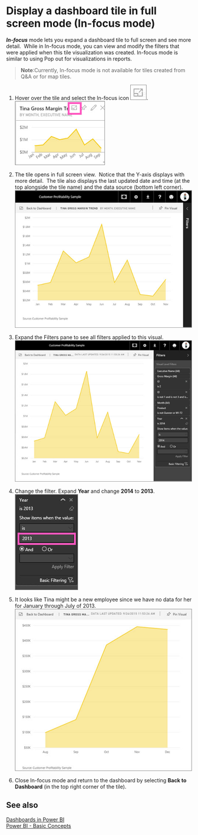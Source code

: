 ﻿<properties
   pageTitle="Display a dashboard tile in full screen mode (In-focus mode)"
   description="Display a dashboard tile in full screen mode (In-focus mode)"
   services="powerbi"
   documentationCenter=""
   authors="mihart"
   manager="mblythe"
   editor=""
   tags=""/>

<tags
   ms.service="powerbi"
   ms.devlang="NA"
   ms.topic="article"
   ms.tgt_pltfrm="NA"
   ms.workload="powerbi"
   ms.date="10/27/2015"
   ms.author="mihart"/>

# Display a dashboard tile in full screen mode (In-focus mode)  

***In-focus*** mode lets you expand a dashboard tile to full screen and see more detail.  While in In-focus mode, you can view and modify the filters that were applied when this tile visualization was created. In-focus mode is similar to using Pop out for visualizations in reports.

>**Note**:Currently, In-focus mode is not available for tiles created from Q&A or for map tiles. 

1.  Hover over the tile and select the In-focus icon ![](media/powerbi-service-display-tile-in-full-screen-mode/PBI_popOut.jpg).  
    ![](media/powerbi-service-display-tile-in-full-screen-mode/PBI_hoverTile.jpg)

2.  The tile opens in full screen view.  Notice that the Y-axis displays with more detail.  The tile also displays the last updated date and time (at the top alongside the tile name) and the data source (bottom left corner).    
    ![](media/powerbi-service-display-tile-in-full-screen-mode/PBI_InFocus.jpg)

3.  Expand the Filters pane to see all filters applied to this visual.  
    ![](media/powerbi-service-display-tile-in-full-screen-mode/PBI_InFocusFilters.jpg)

4.  Change the filter. Expand **Year** and change **2014** to **2013**.  
    ![](media/powerbi-service-display-tile-in-full-screen-mode/PBI_InFocusFilterChange.jpg)

5.  It looks like Tina might be a new employee since we have no data for her for January through July of 2013.   
    ![](media/powerbi-service-display-tile-in-full-screen-mode/PBI_InFocusFilters2013.jpg)

6.  Close In-focus mode and return to the dashboard by selecting **Back to Dashboard** (in the top right corner of the tile).

## See also  
[Dashboards in Power BI](powerbi-service-dashboards.md)  
[Power BI - Basic Concepts](powerbi-service-basic-concepts.md)  
